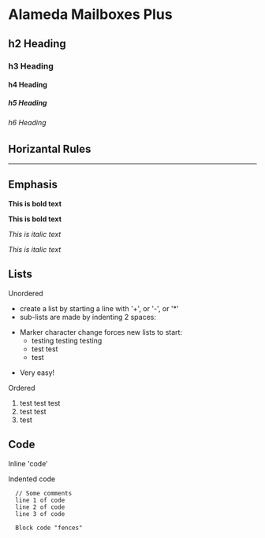# Alameda Mailboxes Plus 
## h2 Heading
### h3 Heading
#### h4 Heading 
##### h5 Heading
###### h6 Heading


## Horizantal Rules

___


## Emphasis

**This is bold text**

__This is bold text__

*This is italic text*

_This is italic text_

## Lists

Unordered

+ create a list by starting a line with '+', or '-', or '*'
+ sub-lists are made by indenting 2 spaces:
- Marker character change forces new lists to start:
    * testing testing testing
    + test test
    - test
+ Very easy!

Ordered

1. test test test
2. test test
3. test

## Code

Inline 'code'

Indented code

      // Some comments
      line 1 of code
      line 2 of code
      line 3 of code
      
      Block code "fences"
